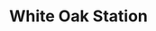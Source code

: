---
title: "White Oak Station"
url: /fayetteville/white-oak-station-north-gregg-avenue/
shop: Lebensmittel
---